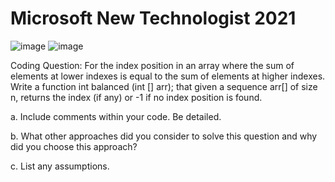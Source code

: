 # Microsoft New Technologist 2021
![image](https://user-images.githubusercontent.com/62675121/136593471-d4473c5e-a29a-4efa-a2d5-1ff70d00b124.png)
![image](https://user-images.githubusercontent.com/62675121/136593642-d817b540-7b0b-4ffa-b5e4-a9a5e9d4aa13.png)

Coding Question: For the index position in an array where the sum of elements at lower indexes is equal to the sum of elements at higher indexes. Write a function int balanced (int [] arr); that given a sequence arr[] of size n, returns the index (if any) or -1 if no index position is found. 

a. Include comments within your code. Be detailed. 

b. What other approaches did you consider to solve this question and why did you choose this approach?

c. List any assumptions.

